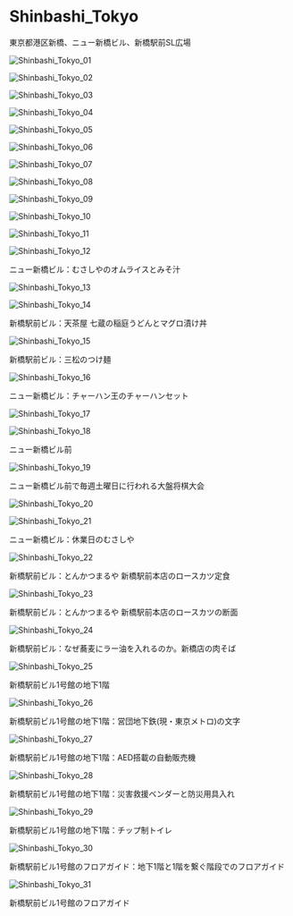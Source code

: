# Shinbashi_Tokyo
東京都港区新橋、ニュー新橋ビル、新橋駅前SL広場

![Shinbashi_Tokyo_01](https://user-images.githubusercontent.com/20723919/112269970-6fa8b600-8cbc-11eb-9b38-0175872480bb.JPG)

![Shinbashi_Tokyo_02](https://user-images.githubusercontent.com/20723919/112270017-7c2d0e80-8cbc-11eb-8209-dc1d5a244e7d.jpg)

![Shinbashi_Tokyo_03](https://user-images.githubusercontent.com/20723919/112270044-82bb8600-8cbc-11eb-9c81-d1939f242f6e.JPG)

![Shinbashi_Tokyo_04](https://user-images.githubusercontent.com/20723919/112270049-83541c80-8cbc-11eb-8221-5789935e0e8f.JPG)

![Shinbashi_Tokyo_05](https://user-images.githubusercontent.com/20723919/112270051-83ecb300-8cbc-11eb-8a99-ffa8003e62bb.JPG)

![Shinbashi_Tokyo_06](https://user-images.githubusercontent.com/20723919/112270053-83ecb300-8cbc-11eb-9345-938d774b3513.JPG)

![Shinbashi_Tokyo_07](https://user-images.githubusercontent.com/20723919/112270055-84854980-8cbc-11eb-8528-233e9421150f.JPG)

![Shinbashi_Tokyo_08](https://user-images.githubusercontent.com/20723919/112270059-851de000-8cbc-11eb-9efb-9d41e52ecd30.JPG)

![Shinbashi_Tokyo_09](https://user-images.githubusercontent.com/20723919/112270061-851de000-8cbc-11eb-89d2-86376dbd428b.JPG)

![Shinbashi_Tokyo_10](https://user-images.githubusercontent.com/20723919/112270064-85b67680-8cbc-11eb-9a65-d4b299564f75.JPG)

![Shinbashi_Tokyo_11](https://user-images.githubusercontent.com/20723919/112270067-864f0d00-8cbc-11eb-881d-2075e2e819f9.JPG)

![Shinbashi_Tokyo_12](https://user-images.githubusercontent.com/20723919/112270068-864f0d00-8cbc-11eb-8b96-06d3cf8f1671.jpg)

ニュー新橋ビル：むさしやのオムライスとみそ汁

![Shinbashi_Tokyo_13](https://user-images.githubusercontent.com/20723919/112270069-86e7a380-8cbc-11eb-9a7d-f7f46ef31707.JPG)

![Shinbashi_Tokyo_14](https://user-images.githubusercontent.com/20723919/112270073-87803a00-8cbc-11eb-8d91-4bbfd9152820.jpg)

新橋駅前ビル：天茶屋 七蔵の稲庭うどんとマグロ漬け丼

![Shinbashi_Tokyo_15](https://user-images.githubusercontent.com/20723919/112270075-8818d080-8cbc-11eb-9822-38c2b7915dc0.jpg)

新橋駅前ビル：三松のつけ麺

![Shinbashi_Tokyo_16](https://user-images.githubusercontent.com/20723919/112270079-8818d080-8cbc-11eb-8abb-fb06bf97dbd0.jpg)

ニュー新橋ビル：チャーハン王のチャーハンセット

![Shinbashi_Tokyo_17](https://user-images.githubusercontent.com/20723919/112270081-88b16700-8cbc-11eb-863d-eb5c43366c7b.JPG)

![Shinbashi_Tokyo_18](https://user-images.githubusercontent.com/20723919/112270088-8949fd80-8cbc-11eb-90c2-0e43f4770ad9.JPG)

ニュー新橋ビル前

![Shinbashi_Tokyo_19](https://user-images.githubusercontent.com/20723919/112270096-8c44ee00-8cbc-11eb-94a9-05f62451df13.JPG)

ニュー新橋ビル前で毎週土曜日に行われる大盤将棋大会

![Shinbashi_Tokyo_20](https://user-images.githubusercontent.com/20723919/112270093-8a7b2a80-8cbc-11eb-9821-6fc7e1f57cad.JPG)

![Shinbashi_Tokyo_21](https://user-images.githubusercontent.com/20723919/112275346-ddf07700-8cc2-11eb-8026-e7be2b116628.jpg)

ニュー新橋ビル：休業日のむさしや

![Shinbashi_Tokyo_22](https://user-images.githubusercontent.com/20723919/112275354-e052d100-8cc2-11eb-9d88-a0e376de0265.jpg)

新橋駅前ビル：とんかつまるや 新橋駅前本店のロースカツ定食

![Shinbashi_Tokyo_23](https://user-images.githubusercontent.com/20723919/112275359-e052d100-8cc2-11eb-8ad8-896abf70a8b8.jpg)

新橋駅前ビル：とんかつまるや 新橋駅前本店のロースカツの断面

![Shinbashi_Tokyo_24](https://user-images.githubusercontent.com/20723919/112275362-e0eb6780-8cc2-11eb-8638-e802b8990361.jpg)

新橋駅前ビル：なぜ蕎麦にラー油を入れるのか。新橋店の肉そば

![Shinbashi_Tokyo_25](https://user-images.githubusercontent.com/20723919/112275365-e0eb6780-8cc2-11eb-87b8-927c985c4f07.jpg)

新橋駅前ビル1号館の地下1階

![Shinbashi_Tokyo_26](https://user-images.githubusercontent.com/20723919/112275367-e183fe00-8cc2-11eb-8aaf-1c6868a5fee9.jpg)

新橋駅前ビル1号館の地下1階：営団地下鉄(現・東京メトロ)の文字

![Shinbashi_Tokyo_27](https://user-images.githubusercontent.com/20723919/112275369-e21c9480-8cc2-11eb-855d-bd86b8a25bce.jpg)

新橋駅前ビル1号館の地下1階：AED搭載の自動販売機

![Shinbashi_Tokyo_28](https://user-images.githubusercontent.com/20723919/112275371-e21c9480-8cc2-11eb-96a7-2e183c4bad54.jpg)

新橋駅前ビル1号館の地下1階：災害救援ベンダーと防災用具入れ

![Shinbashi_Tokyo_29](https://user-images.githubusercontent.com/20723919/112275377-e2b52b00-8cc2-11eb-9643-c8358bd99d0d.jpg)

新橋駅前ビル1号館の地下1階：チップ制トイレ

![Shinbashi_Tokyo_30](https://user-images.githubusercontent.com/20723919/112275379-e2b52b00-8cc2-11eb-9014-0dfdb76ecbb4.jpg)

新橋駅前ビル1号館のフロアガイド：地下1階と1階を繋ぐ階段でのフロアガイド

![Shinbashi_Tokyo_31](https://user-images.githubusercontent.com/20723919/112275380-e34dc180-8cc2-11eb-943c-4d963adbacc4.jpg)

新橋駅前ビル1号館のフロアガイド
